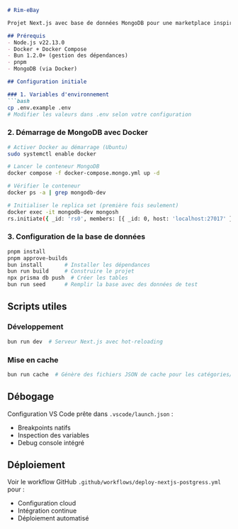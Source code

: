 ```markdown
# Rim-eBay

Projet Next.js avec base de données MongoDB pour une marketplace inspirée d'eBay.

## Prérequis
- Node.js v22.13.0
- Docker + Docker Compose
- Bun 1.2.0+ (gestion des dépendances)
- pnpm 
- MongoDB (via Docker)

## Configuration initiale

### 1. Variables d'environnement
```bash
cp .env.example .env
# Modifier les valeurs dans .env selon votre configuration
```

### 2. Démarrage de MongoDB avec Docker
```bash
# Activer Docker au démarrage (Ubuntu)
sudo systemctl enable docker

# Lancer le conteneur MongoDB
docker compose -f docker-compose.mongo.yml up -d

# Vérifier le conteneur
docker ps -a | grep mongodb-dev

# Initialiser le replica set (première fois seulement)
docker exec -it mongodb-dev mongosh
rs.initiate({ _id: 'rs0', members: [{ _id: 0, host: 'localhost:27017' }] })
```

### 3. Configuration de la base de données
```bash
pnpm install 
pnpm approve-builds 
bun install       # Installer les dépendances
bun run build     # Construire le projet
npx prisma db push  # Créer les tables
bun run seed      # Remplir la base avec des données de test
```

## Scripts utiles

### Développement
```bash
bun run dev  # Serveur Next.js avec hot-reloading
```

### Mise en cache
```bash
bun run cache  # Génère des fichiers JSON de cache pour les catégories/annonces
```

## Débogage
Configuration VS Code prête dans `.vscode/launch.json` :
- Breakpoints natifs
- Inspection des variables
- Debug console intégré

## Déploiement
Voir le workflow GitHub `.github/workflows/deploy-nextjs-postgress.yml` pour :
- Configuration cloud
- Intégration continue
- Déploiement automatisé

 
 
